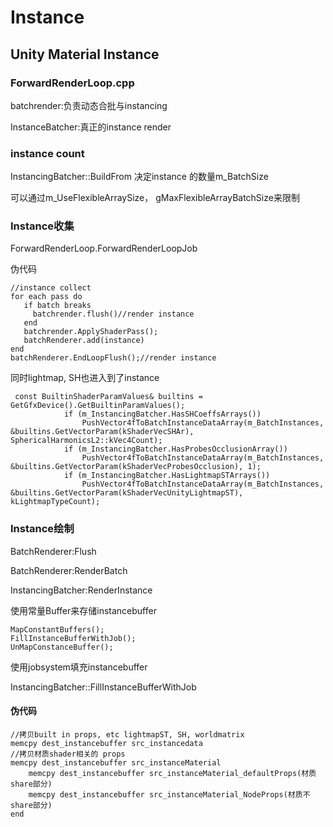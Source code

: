 # Instance

## Unity Material Instance

### ForwardRenderLoop.cpp

batchrender:负责动态合批与instancing

InstanceBatcher:真正的instance render

### instance count

InstancingBatcher::BuildFrom  决定instance 的数量m_BatchSize

可以通过m_UseFlexibleArraySize， gMaxFlexibleArrayBatchSize来限制

### Instance收集

ForwardRenderLoop.ForwardRenderLoopJob

伪代码

```
//instance collect
for each pass do
   if batch breaks
     batchrender.flush()//render instance
   end
   batchrender.ApplyShaderPass();
   batchRenderer.add(instance)
end
batchRenderer.EndLoopFlush();//render instance
```

同时lightmap, SH也进入到了instance

```
 const BuiltinShaderParamValues& builtins = GetGfxDevice().GetBuiltinParamValues();
            if (m_InstancingBatcher.HasSHCoeffsArrays())
                PushVector4fToBatchInstanceDataArray(m_BatchInstances, &builtins.GetVectorParam(kShaderVecSHAr), SphericalHarmonicsL2::kVec4Count);
            if (m_InstancingBatcher.HasProbesOcclusionArray())
                PushVector4fToBatchInstanceDataArray(m_BatchInstances, &builtins.GetVectorParam(kShaderVecProbesOcclusion), 1);
            if (m_InstancingBatcher.HasLightmapSTArrays())
                PushVector4fToBatchInstanceDataArray(m_BatchInstances, &builtins.GetVectorParam(kShaderVecUnityLightmapST), kLightmapTypeCount);
```

### Instance绘制

BatchRenderer:Flush

BatchRenderer:RenderBatch

InstancingBatcher:RenderInstance

使用常量Buffer来存储instancebuffer

```
MapConstantBuffers();
FillInstanceBufferWithJob();
UnMapConstanceBuffer();
```

使用jobsystem填充instancebuffer

InstancingBatcher::FillInstanceBufferWithJob

#### 伪代码

```
//拷贝built in props, etc lightmapST, SH, worldmatrix
memcpy dest_instancebuffer src_instancedata
//拷贝材质shader相关的 props
memcpy dest_instancebuffer src_instanceMaterial
    memcpy dest_instancebuffer src_instanceMaterial_defaultProps(材质share部分)
    memcpy dest_instancebuffer src_instanceMaterial_NodeProps(材质不share部分)
end
```

















